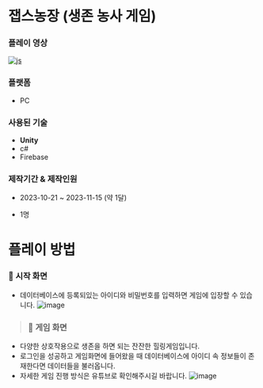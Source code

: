 # 잽스농장 (생존 농사 게임)
### 플레이 영상
<a href="https://youtu.be/gRbp3Yo6wz0">![js](https://img.shields.io/badge/YouTube-FF0000?style=for-the-badge&logo=youtube&logoColor=white)</a>
### 플랫폼
+ PC
### 사용된 기술
+ **Unity**
+ c#
+ Firebase
### 제작기간 & 제작인원
+ 2023-10-21 ~ 2023-11-15 (약 1달)
+ 1명

  #
# 플레이 방법
### 👜 시작 화면
- 데이터베이스에 등록되있는 아이디와 비밀번호를 입력하면 게임에 입장할 수 있습니다.
![image](https://github.com/jaebins/JabsFarm/assets/70888275/edfc96d4-4848-4b14-a96a-4265a20aa864)
> ### 👜 게임 화면
- 다양한 상호작용으로 생존을 하면 되는 잔잔한 힐링게임입니다.
- 로그인을 성공하고 게임화면에 들어왔을 때 데이터베이스에 아이디 속 정보들이 존재한다면 데이터들을 불러옵니다.
- 자세한 게임 진행 방식은 유튜브로 확인해주시길 바랍니다. 
![image](https://github.com/jaebins/JabsFarm/assets/70888275/cd00b163-de79-41ca-b8c4-e1e86f9888d5)



